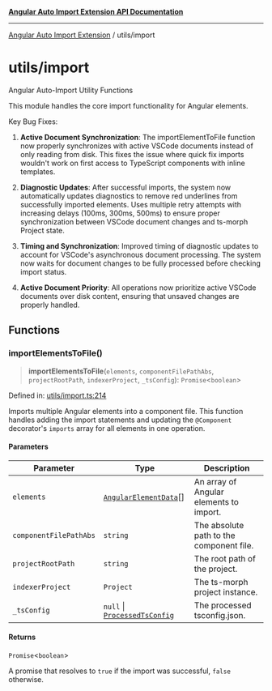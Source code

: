 [**Angular Auto Import Extension API Documentation**](../README.md)

***

[Angular Auto Import Extension](../README.md) / utils/import

# utils/import

Angular Auto-Import Utility Functions

This module handles the core import functionality for Angular elements.

Key Bug Fixes:
1. **Active Document Synchronization**: The importElementToFile function now properly
   synchronizes with active VSCode documents instead of only reading from disk. This
   fixes the issue where quick fix imports wouldn't work on first access to TypeScript
   components with inline templates.

2. **Diagnostic Updates**: After successful imports, the system now automatically
   updates diagnostics to remove red underlines from successfully imported elements.
   Uses multiple retry attempts with increasing delays (100ms, 300ms, 500ms) to ensure
   proper synchronization between VSCode document changes and ts-morph Project state.

3. **Timing and Synchronization**: Improved timing of diagnostic updates to account for
   VSCode's asynchronous document processing. The system now waits for document changes
   to be fully processed before checking import status.

4. **Active Document Priority**: All operations now prioritize active VSCode documents
   over disk content, ensuring that unsaved changes are properly handled.

## Functions

### importElementsToFile()

> **importElementsToFile**(`elements`, `componentFilePathAbs`, `projectRootPath`, `indexerProject`, `_tsConfig`): `Promise`\<`boolean`\>

Defined in: [utils/import.ts:214](https://github.com/ngx-rock/vscode-angular-auto-import/blob/main/src/utils/import.ts#L214)

Imports multiple Angular elements into a component file. This function handles adding the import statements
and updating the `@Component` decorator's `imports` array for all elements in one operation.

#### Parameters

| Parameter | Type | Description |
| ------ | ------ | ------ |
| `elements` | [`AngularElementData`](../types/angular.md#angularelementdata)[] | An array of Angular elements to import. |
| `componentFilePathAbs` | `string` | The absolute path to the component file. |
| `projectRootPath` | `string` | The root path of the project. |
| `indexerProject` | `Project` | The ts-morph project instance. |
| `_tsConfig` | `null` \| [`ProcessedTsConfig`](../types/tsconfig.md#processedtsconfig) | The processed tsconfig.json. |

#### Returns

`Promise`\<`boolean`\>

A promise that resolves to `true` if the import was successful, `false` otherwise.
